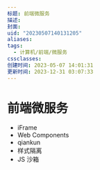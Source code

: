 ```yaml
---
标题: 前端微服务
描述:
封面:
uid: "20230507140131205"
aliases:
tags:
  - 计算机/前端/微服务
cssclasses:
创建时间: 2023-05-07 14:01:31
更新时间: 2023-12-31 03:07:33
---
```


# 前端微服务

- iFrame
- Web Components
- qiankun
- 样式隔离
- JS 沙箱
